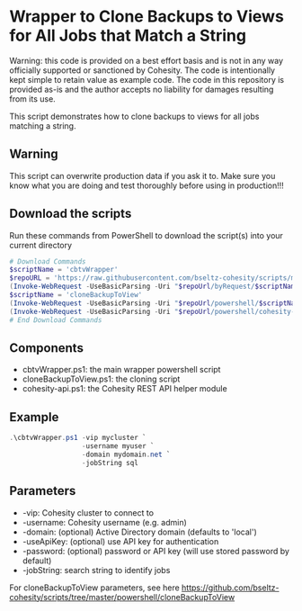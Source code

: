 # Wrapper to Clone Backups to Views for All Jobs that Match a String

Warning: this code is provided on a best effort basis and is not in any way officially supported or sanctioned by Cohesity. The code is intentionally kept simple to retain value as example code. The code in this repository is provided as-is and the author accepts no liability for damages resulting from its use.

This script demonstrates how to clone backups to views for all jobs matching a string.

## Warning

This script can overwrite production data if you ask it to. Make sure you know what you are doing and test thoroughly before using in production!!!

## Download the scripts

Run these commands from PowerShell to download the script(s) into your current directory

```powershell
# Download Commands
$scriptName = 'cbtvWrapper'
$repoURL = 'https://raw.githubusercontent.com/bseltz-cohesity/scripts/master'
(Invoke-WebRequest -UseBasicParsing -Uri "$repoUrl/byRequest/$scriptName/$scriptName.ps1").content | Out-File "$scriptName.ps1"; (Get-Content "$scriptName.ps1") | Set-Content "$scriptName.ps1"
$scriptName = 'cloneBackupToView'
(Invoke-WebRequest -UseBasicParsing -Uri "$repoUrl/powershell/$scriptName/$scriptName.ps1").content | Out-File "$scriptName.ps1"; (Get-Content "$scriptName.ps1") | Set-Content "$scriptName.ps1"
(Invoke-WebRequest -UseBasicParsing -Uri "$repoUrl/powershell/cohesity-api/cohesity-api.ps1").content | Out-File cohesity-api.ps1; (Get-Content cohesity-api.ps1) | Set-Content cohesity-api.ps1
# End Download Commands
```

## Components

* cbtvWrapper.ps1: the main wrapper powershell script
* cloneBackupToView.ps1: the cloning script
* cohesity-api.ps1: the Cohesity REST API helper module

## Example

```powershell
.\cbtvWrapper.ps1 -vip mycluster `
                  -username myuser `
                  -domain mydomain.net `
                  -jobString sql
```

## Parameters

* -vip: Cohesity cluster to connect to
* -username: Cohesity username (e.g. admin)
* -domain: (optional) Active Directory domain (defaults to 'local')
* -useApiKey: (optional) use API key for authentication
* -password: (optional) password or API key (will use stored password by default)
* -jobString: search string to identify jobs

For cloneBackupToView parameters, see here <https://github.com/bseltz-cohesity/scripts/tree/master/powershell/cloneBackupToView>
